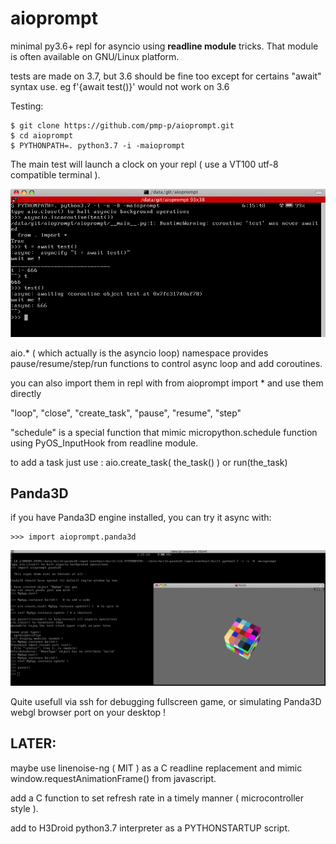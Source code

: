 # aioprompt

minimal py3.6+ repl for asyncio using **readline module** tricks. That module is often available on GNU/Linux platform.

tests are made on 3.7, but 3.6 should be fine too except for certains "await" syntax use. eg f'{await test()}' would not work on 3.6


Testing:

```
$ git clone https://github.com/pmp-p/aioprompt.git
$ cd aioprompt
$ PYTHONPATH=. python3.7 -i -maioprompt
```

The main test will launch a clock on your repl ( use a VT100 utf-8 compatible terminal ).

![Preview1](./aioprompt.png)

aio.* ( which actually is the asyncio loop) namespace provides pause/resume/step/run functions to control async loop
 and add coroutines.

you can also import them in repl with from aioprompt import * and use them directly

"loop", "close", "create_task", "pause", "resume", "step"

"schedule" is a special function that mimic micropython.schedule function using PyOS_InputHook from readline module.

to add a task just use : aio.create_task( the_task() )
or run(the_task)

## Panda3D

if you have Panda3D engine installed, you can try it async with:

```
>>> import aioprompt.panda3d
```

![Preview1](./async_panda3d.png)

Quite usefull via ssh for debugging fullscreen game, or simulating Panda3D webgl browser port on your desktop !



## LATER:
  maybe use linenoise-ng ( MIT ) as a C readline replacement and mimic window.requestAnimationFrame() from javascript.

  add a C function to set refresh rate in a timely manner ( microcontroller style ).

  add to H3Droid python3.7 interpreter as a PYTHONSTARTUP script.

